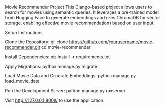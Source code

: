 Movie Recommender Project
This Django-based project allows users to search for movies using semantic queries. It leverages a pre-trained model from Hugging Face to generate embeddings and uses ChromaDB for vector storage, enabling effective movie recommendations based on user input.

Setup Instructions

Clone the Repository:
git clone https://github.com/yourusername/movie-recommender.git
cd movie-recommender

Install Dependencies:
pip install -r requirements.txt

Apply Migrations:
python manage.py migrate

Load Movie Data and Generate Embeddings:
python manage.py load_movie_data

Run the Development Server:
python manage.py runserver

Visit http://127.0.0.1:8000/ to use the application.
